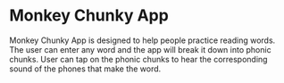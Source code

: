 # Monkey Chunky App

Monkey Chunky App is designed to help people practice reading words. The user can enter any word and the app will break it down into phonic chunks. User can tap on the phonic chunks to hear the corresponding sound of the phones that make the word.
